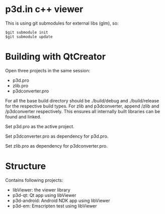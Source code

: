 p3d.in c++ viewer
=================

This is using git submodules for external libs (glm), so:

    $git submodule init
    $git submodule update

Building with QtCreator
=======================

Open three projects in the same session:

 - p3d.pro
 - zlib.pro
 - p3dconverter.pro

For all the base build directory should be ./build/debug and ./build/release
for the respective build types. For zlib and p3dconverter, append /zlib and
/p3dconverter respectively. This ensures all internally built libraries can be
found and linked.

Set p3d.pro as the active project.

Set p3dconverter.pro as dependency for p3d.pro.

Set zlib.pro as dependency for p3dconverter.pro.

Structure
=========

Contains following projects:

 - libViewer: the viewer library
 - p3d-qt: Qt app using libViewer
 - p3d-android: Android NDK app using libViewer
 - p3d-em: Emscripten test using libViewer
